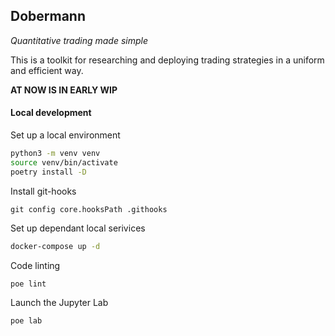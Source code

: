 ## Dobermann

*Quantitative trading made simple*

This is a toolkit for researching and deploying trading strategies in a uniform and efficient way.

__AT NOW IS IN EARLY WIP__

#### Local development

Set up a local environment
```bash
python3 -m venv venv
source venv/bin/activate
poetry install -D
```

Install git-hooks
```
git config core.hooksPath .githooks
```

Set up dependant local serivices
```bash
docker-compose up -d
```

Code linting
```bash
poe lint
```

Launch the Jupyter Lab
```bash
poe lab
```
